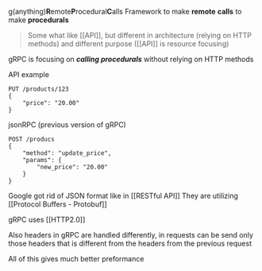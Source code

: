 g(anything)**R**emote**P**rocedural**C**alls
Framework to make **remote** **calls** to make **procedurals**
> Some what like [[API]], but different in architecture (relying on HTTP methods) and different purpose ([[API]] is resource focusing)

gRPC is focusing on ***calling procedurals*** without relying on HTTP methods

API example
```
PUT /products/123
{
	"price": "20.00"
}
```

jsonRPC (previous version of gRPC)
```
POST /producs
{
	"method": "update_price",
	"params": {
		"new_price": "20.00"
	}
}
```

Google got rid of JSON format like in [[RESTful API]]
They are utilizing [[Protocol Buffers - Protobuf]]


gRPC uses [[HTTP2.0]] 

Also headers in gRPC are handled differently, in requests can be send only those headers that is different from the headers from the previous request

All of this gives much better preformance